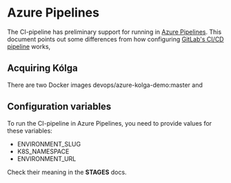 # Azure Pipelines

The CI-pipeline has preliminary support for running in [Azure Pipelines](https://azure.microsoft.com/en-us/services/devops/pipelines/). This document points out some differences from how configuring [GitLab's CI/CD pipeline](../gitlab/index.md) works,

## Acquiring Kólga

There are two Docker images devops/azure-kolga-demo:master and 

## **Configuration variables**

To run the CI-pipeline in Azure Pipelines, you need to provide values for these variables:

- ENVIRONMENT_SLUG
- K8S_NAMESPACE
- ENVIRONMENT_URL

Check their meaning in the **STAGES** docs.

